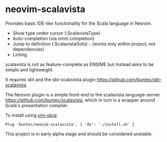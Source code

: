 # neovim-scalavista

Provides basic IDE-like functionality for the Scala language in Neovim. 

* Show type under cursor (:ScalavistaType)
* Auto-completion (via omni completion)
* Jump to definition (:ScalavistaGoto) - (works only within project, not dependencies)
* Linting

scalavista is not as feature-complete as ENSIME but instead aims to be simple and lightweight. 

It requires sbt and the sbt-scalavista plugin https://github.com/buntec/sbt-scalavista.

The Neovim plugin is a simple front-end to the scalavista language-server https://github.com/buntec/scalavista, which in turn is a wrapper around Scala's presentation compiler.

To install using [vim-plug](https://github.com/junegunn/vim-plug):

```
Plug 'buntec/neovim-scalavista', { 'do': './install.sh' }

```

This project is in early alpha stage and should be considered unstable. 

